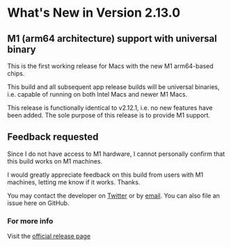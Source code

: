 #  What's New in Version 2.13.0

## M1 (arm64 architecture) support with universal binary

This is the first working release for Macs with the new M1 arm64-based chips. 

This build and all subsequent app release builds will be universal binaries, i.e. capable of running on both Intel Macs and newer M1 Macs.

This release is functionally identical to v2.12.1, i.e. no new features have been added. The sole purpose of this release is to provide M1 support.

## Feedback requested

Since I do not have access to M1 hardware, I cannot personally confirm that this build works on M1 machines. 

I would greatly appreciate feedback on this build from users with M1 machines, letting me know if it works. Thanks. 

You may contact the developer on [Twitter](https://twitter.com/AuralPlayer) or by [email](mailto:aural.student@gmail.com). You can also file an issue here on GitHub. 

### **For more info**
Visit the [official release page](https://github.com/maculateConception/aural-player/releases/tag/2.13.0)
